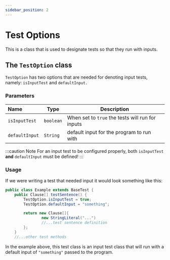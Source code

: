 ```yaml
---
sidebar_position: 2
---
```


# Test Options

This is a class that is used to designate tests so that they run with inputs.

## The `TestOption` class

`TestOption` has two options that are needed for denoting input tests, namely: `isInputTest` and `defaultInput.`

### Parameters

| Name | Type | Description
| :--- | --- | --- |
| `isInputTest` | `boolean` | When set to `true` the tests will run for inputs|
| `defaultInput` | `String` | default input for the program to run with|

:::caution Note
For an input test to be configured properly, both `isInputTest` **and** `defaultInput` must be defined!
:::

### Usage

If we were writing a test that needed input it would look something like this:

```java
public class Example extends BaseTest {
    public Clause[] testSentence() {
        TestOption.isInputTest = true;
        TestOption.defaultInput = "something";

        return new Clause[]{
                new StringLiteral("...")
                //...test sentence definition
        };
    }
    //...other test methods
```

In the example above, this test class is an input test class that will run with a default input of `"something"` passed to the program.
